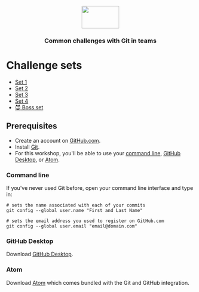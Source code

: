 <p align="center">
  <img src="https://user-images.githubusercontent.com/3791941/31036931-072760fe-a534-11e7-8cd7-0565bdc2727c.png" width="100" height="60">

  <h3 align="center">Common challenges with Git in teams<br></h3>
</p>

# Challenge sets

- [Set 1](set-1.md)
- [Set 2](set-2.md)
- [Set 3](set-3.md)
- [Set 4](set-4.md)
- [:smiling_imp: Boss set](set-boss.md)

## Prerequisites

- Create an account on [GitHub.com](https://github.com/).
- Install [Git](https://git-scm.com).
- For this workshop, you'll be able to use your [command line](#command-line), [GitHub Desktop](#github-desktop), or [Atom](#atom).

### Command line

If you've never used Git before, open your command line interface and type in:

```shell
# sets the name associated with each of your commits
git config --global user.name "First and Last Name"

# sets the email address you used to register on GitHub.com
git config --global user.email "email@domain.com"
```

### GitHub Desktop

Download [GitHub Desktop](https://desktop.github.com).

### Atom

Download [Atom](https://atom.io) which comes bundled with the Git and GitHub integration.
